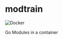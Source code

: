# modtrain

![Docker](https://github.com/pradeepmvn/modtrain/workflows/Docker/badge.svg?branch=master&event=push)

Go Modules in a container
